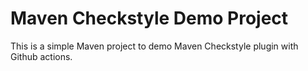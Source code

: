 # Maven Checkstyle Demo Project
This is a simple Maven project to demo Maven Checkstyle plugin with Github actions.

